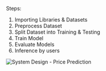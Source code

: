 Steps:
1. Importing Libraries & Datasets
2. Preprocess Dataset
3. Split Dataset into Training & Testing
4. Train Model
5. Evaluate Models
6. Inference by users


![System Design - Price Prediction](https://github.com/user-attachments/assets/80c1cbe6-ea79-4a6c-b862-f5258ba2d212)
